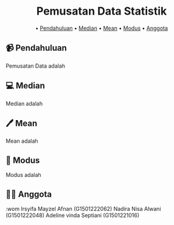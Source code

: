<div align="center">

# **Pemusatan Data Statistik**

• [Pendahuluan](#video_camera-Pendahuluan)
• [Median](#computer-Median) 
• [Mean](#pen-Mean)
• [Modus](#memo-Modus)
• [Anggota](#construction_worker_woman-Anggota)
  
</div>
  

## :video_camera: **Pendahuluan**
<div align="justify">
  Pemusatan Data adalah
</div>


## :computer: **Median**
<div align="justify">
Median adalah
  
</div>


## :pen: Mean
<div align="justify">
Mean adalah

</div>



## :memo: **Modus**
<div align="justify">
Modus adalah

</div>


## :construction_worker_woman: **Anggota**
:wom
Irsyifa Mayzel Afnan   (G1501222062)
Nadira Nisa Alwani     (G1501222048)
Adeline vinda Septiani (G1501221016)
